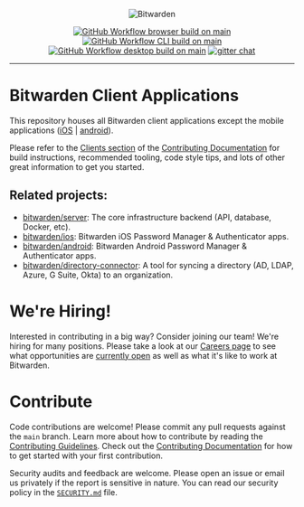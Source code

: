 <p align="center">
  <img src="https://raw.githubusercontent.com/bitwarden/brand/main/screenshots/apps-combo-logo.png" alt="Bitwarden" />
</p>
<p align="center">
  <a href="https://github.com/MILQAJ/bitwarden-clients/actions/workflows/build-browser-mod.yml?query=branch:main" target="_blank"><img src="https://github.com/MILQAJ/bitwarden-clients/actions/workflows/build-browser-mod.yml/badge.svg?branch=main" alt="GitHub Workflow browser build on main" /></a>
  <a href="https://github.com/MILQAJ/bitwarden-clients/actions/workflows/build-cli.yml?query=branch:main" target="_blank"><img src="https://github.com/MILQAJ/bitwarden-clients/actions/workflows/build-cli.yml/badge.svg?branch=main" alt="GitHub Workflow CLI build on main" /></a>
  <a href="https://github.com/MILQAJ/bitwarden-clients/actions/workflows/build-desktop-mod.yml?query=branch:main" target="_blank"><img src="https://github.com/MILQAJ/bitwarden-clients/actions/workflows/build-desktop-mod.yml/badge.svg?branch=main" alt="GitHub Workflow desktop build on main" /></a>
  <a href="https://gitter.im/bitwarden/Lobby" target="_blank"><img src="https://badges.gitter.im/bitwarden/Lobby.svg" alt="gitter chat" /></a>
</p>

---

# Bitwarden Client Applications

This repository houses all Bitwarden client applications except the mobile applications ([iOS](https://github.com/bitwarden/ios) | [android](https://github.com/bitwarden/android)).

Please refer to the [Clients section](https://contributing.bitwarden.com/getting-started/clients/) of the [Contributing Documentation](https://contributing.bitwarden.com/) for build instructions, recommended tooling, code style tips, and lots of other great information to get you started.

## Related projects:

- [bitwarden/server](https://github.com/bitwarden/server): The core infrastructure backend (API, database, Docker, etc).
- [bitwarden/ios](https://github.com/bitwarden/ios): Bitwarden iOS Password Manager & Authenticator apps.
- [bitwarden/android](https://github.com/bitwarden/android): Bitwarden Android Password Manager & Authenticator apps.
- [bitwarden/directory-connector](https://github.com/bitwarden/directory-connector): A tool for syncing a directory (AD, LDAP, Azure, G Suite, Okta) to an organization.

# We're Hiring!

Interested in contributing in a big way? Consider joining our team! We're hiring for many positions. Please take a look at our [Careers page](https://bitwarden.com/careers/) to see what opportunities are [currently open](https://bitwarden.com/careers/#open-positions) as well as what it's like to work at Bitwarden.

# Contribute

Code contributions are welcome! Please commit any pull requests against the `main` branch. Learn more about how to contribute by reading the [Contributing Guidelines](https://contributing.bitwarden.com/contributing/). Check out the [Contributing Documentation](https://contributing.bitwarden.com/) for how to get started with your first contribution.

Security audits and feedback are welcome. Please open an issue or email us privately if the report is sensitive in nature. You can read our security policy in the [`SECURITY.md`](SECURITY.md) file.

